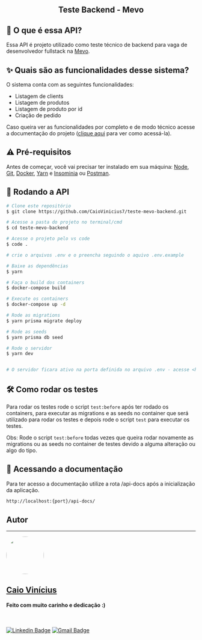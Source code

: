<h2 align="center"> 
	Teste Backend - Mevo 
</h2>

## 💭 O que é essa API?

Essa API é projeto utilizado como teste técnico de backend para vaga de desenvolvedor fullstack na [Mevo](https://mevosaude.com.br/).

## ✨ Quais são as funcionalidades desse sistema?

O sistema conta com as seguintes funcionalidades:

- Listagem de clients
- Listagem de produtos
- Listagem de produto por id
- Criação de pedido

Caso queira ver as funcionalidades por completo e de modo técnico acesse a documentação do projeto ([clique aqui](#docs) para ver como acessá-la).

## ⚠ Pré-requisitos

Antes de começar, você vai precisar ter instalado em sua máquina:
[Node](https://nodejs.org/en/download/), [Git](https://git-scm.com/downloads), [Docker](https://www.docker.com/get-started/), [Yarn](https://classic.yarnpkg.com/lang/en/docs/install/#windows-stable) e [Insominia](https://insomnia.rest/download) ou [Postman](https://www.postman.com/downloads/).

## 🎲 Rodando a API

```bash
# Clone este repositório
$ git clone https://github.com/CaioVinicius7/teste-mevo-backend.git

# Acesse a pasta do projeto no terminal/cmd
$ cd teste-mevo-backend

# Acesse o projeto pelo vs code
$ code .

# crie o arquivos .env e o preencha seguindo o aquivo .env.example

# Baixe as dependências
$ yarn

# Faça o build dos containers
$ docker-compose build

# Execute os containers
$ docker-compose up -d

# Rode as migrations
$ yarn prisma migrate deploy

# Rode as seeds
$ yarn prisma db seed

# Rode o servidor
$ yarn dev


# O servidor ficara ativo na porta definida no arquivo .env - acesse <http://localhost:{port}/api>
```

## 🛠 Como rodar os testes

Para rodar os testes rode o script `test:before` após ter rodado os containers, para executar as migrations e as seeds no container que será utilizado para rodar os testes e depois rode o script `test` para executar os testes.

Obs: Rode o script `test:before` todas vezes que queira rodar novamente as migrations ou as seeds no container de testes devido a alguma alteração ou algo do tipo.

<div id="docs"> </div>

## 📜 Acessando a documentação

Para ter acesso a documentação utilize a rota /api-docs após a inicialização da aplicação.

```bash
http://localhost:{port}/api-docs/
```

## Autor

---

<a href="https://www.facebook.com/caio.pereira.94695">
 <img style="border-radius: 50%;" src="https://avatars.githubusercontent.com/u/62827681?s=400&u=f0b18831e6690a901f956d637933b9ee2dca3104&v=4" width="100px;" alt=""/>
 <br>
 <h2><b>Caio Vinícius</b></h2></a>

<h4> Feito com muito carinho e dedicação :) </h4>

<br>

[![Linkedin Badge](https://img.shields.io/badge/-caio%20vinícius-blue?style=flat-square&logo=Linkedin&logoColor=white&link=https://www.linkedin.com/in/tgmarinho/)](https://www.linkedin.com/in/caio-vin%C3%ADcius-87a761200/)
[![Gmail Badge](https://img.shields.io/badge/-caio1525pereira@gmail.com-c14438?style=flat-square&logo=Gmail&logoColor=white&link=mailto:caio1525pereira@gmail.com)](mailto:caio1525pereira@gmail.com)
